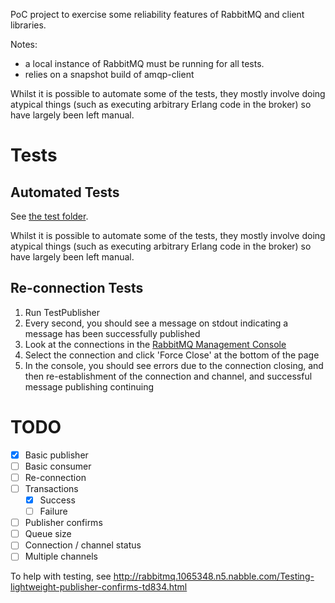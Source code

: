 PoC project to exercise some reliability features of RabbitMQ and client libraries.

Notes:

- a local instance of RabbitMQ must be running for all tests.
- relies on a snapshot build of  amqp-client

Whilst it is possible to automate some of the tests, they mostly involve doing atypical things (such as executing
arbitrary Erlang code in the broker) so have largely been left manual.

# Tests

## Automated Tests

See [the test folder](src/test/scala).

Whilst it is possible to automate some of the tests, they mostly involve doing atypical things (such as executing arbitrary Erlang code in the broker) so have largely been left manual.

## Re-connection Tests

1. Run TestPublisher
2. Every second, you should see a message on stdout indicating a message has been successfully published
3. Look at the connections in the [RabbitMQ Management Console](http://localhost:15672/#/connections)
4. Select the connection and click 'Force Close' at the bottom of the page
5. In the console, you should see errors due to the connection closing, and then re-establishment of the connection and  channel, and successful message publishing continuing

# TODO

- [X] Basic publisher
- [ ] Basic consumer
- [ ] Re-connection
- [ ] Transactions
  - [X] Success
  - [ ] Failure
- [ ] Publisher confirms
- [ ] Queue size
- [ ] Connection / channel status
- [ ] Multiple channels

To help with testing, see http://rabbitmq.1065348.n5.nabble.com/Testing-lightweight-publisher-confirms-td834.html 
